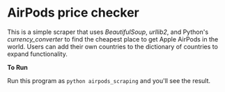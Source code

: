 # AirPods price checker

This is a simple scraper that uses *BeautifulSoup*, *urllib2*, and Python's *currency_converter* to find the cheapest place to get Apple AirPods in the world. Users can add their own countries to the dictionary of countries to expand functionality. 

**To Run**

Run this program as `python airpods_scraping` and you'll see the result. 
